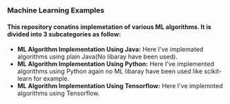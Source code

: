 <h3>Machine Learning Examples</h3>

<h4>This repository conatins implemetation of various ML algorithms. It is divided into 3 subcategories as follow:</h4>

<ul><li><b>ML Algorithm Implementation Using Java:</b> Here I've implemated algorithms using plain Java(No libaray have been used).</li>
<li><b>ML Algorithm Implementation Using Python:</b> Here I've implemented algorithms using Python again no ML libaray have been used like scikit-learn for example.</li>
<li><b>ML Algorithm Implementation Using Tensorflow:</b> Here I've implemnted algorithms using Tensorflow.</li></ul>
